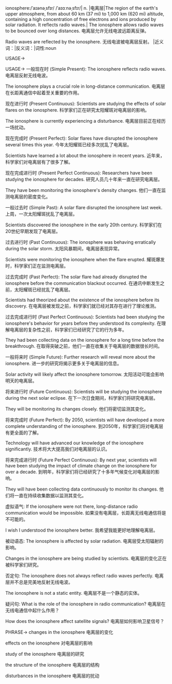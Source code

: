 ionosphere:/ˈaɪənəˌsfɪr/ /ˈaɪɑːnəˌsfɪr/| n. |电离层|The region of the earth's upper atmosphere, from about 60 km (37 mi) to 1,000 km (620 mi) altitude, containing a high concentration of free electrons and ions produced by solar radiation.  It reflects radio waves.|
The ionosphere allows radio waves to be bounced over long distances. 电离层允许无线电波远距离反弹。

Radio waves are reflected by the ionosphere. 无线电波被电离层反射。
|近义词：|反义词：|词性:noun


USAGE->

USAGE->
一般现在时 (Simple Present):
The ionosphere reflects radio waves. 电离层反射无线电波。

The ionosphere plays a crucial role in long-distance communication. 电离层在长距离通信中起着至关重要的作用。

现在进行时 (Present Continuous):
Scientists are studying the effects of solar flares on the ionosphere. 科学家们正在研究太阳耀斑对电离层的影响。

The ionosphere is currently experiencing a disturbance. 电离层目前正在经历一场扰动。

现在完成时 (Present Perfect):
Solar flares have disrupted the ionosphere several times this year. 今年太阳耀斑已经多次扰乱了电离层。

Scientists have learned a lot about the ionosphere in recent years. 近年来，科学家们对电离层有了很多了解。


现在完成进行时 (Present Perfect Continuous):
Researchers have been studying the ionosphere for decades.  研究人员几十年来一直在研究电离层。

They have been monitoring the ionosphere's density changes. 他们一直在监测电离层的密度变化。


一般过去时 (Simple Past):
A solar flare disrupted the ionosphere last week. 上周，一次太阳耀斑扰乱了电离层。

Scientists discovered the ionosphere in the early 20th century. 科学家们在20世纪早期发现了电离层。


过去进行时 (Past Continuous):
The ionosphere was behaving erratically during the solar storm. 太阳风暴期间，电离层表现异常。

Scientists were monitoring the ionosphere when the flare erupted.  耀斑爆发时，科学家们正在监测电离层。


过去完成时 (Past Perfect):
The solar flare had already disrupted the ionosphere before the communication blackout occurred. 在通讯中断发生之前，太阳耀斑已经扰乱了电离层。

Scientists had theorized about the existence of the ionosphere before its discovery. 在电离层被发现之前，科学家们就已经对其存在进行了理论推测。


过去完成进行时 (Past Perfect Continuous):
Scientists had been studying the ionosphere's behavior for years before they understood its complexity. 在理解电离层的复杂性之前，科学家们已经研究了它的行为多年。

They had been collecting data on the ionosphere for a long time before the breakthrough. 在取得突破之前，他们一直在收集关于电离层的数据很长时间。


一般将来时 (Simple Future):
Further research will reveal more about the ionosphere. 进一步的研究将揭示更多关于电离层的信息。

Solar activity will likely affect the ionosphere tomorrow.  太阳活动可能会影响明天的电离层。


将来进行时 (Future Continuous):
Scientists will be studying the ionosphere during the next solar eclipse.  在下一次日食期间，科学家们将研究电离层。

They will be monitoring its changes closely. 他们将密切监测其变化。


将来完成时 (Future Perfect):
By 2050, scientists will have developed a more complete understanding of the ionosphere. 到2050年，科学家们将对电离层有更全面的了解。

Technology will have advanced our knowledge of the ionosphere significantly.  技术将大大提高我们对电离层的认识。


将来完成进行时 (Future Perfect Continuous):
By next year, scientists will have been studying the impact of climate change on the ionosphere for over a decade. 到明年，科学家们将已经研究了十多年气候变化对电离层的影响。

They will have been collecting data continuously to monitor its changes. 他们将一直在持续收集数据以监测其变化。


虚拟语气:
If the ionosphere were not there, long-distance radio communication would be impossible. 如果没有电离层，长距离无线电通信将是不可能的。

I wish I understood the ionosphere better. 我希望我能更好地理解电离层。


被动语态:
The ionosphere is affected by solar radiation. 电离层受太阳辐射的影响。

Changes in the ionosphere are being studied by scientists. 电离层的变化正在被科学家们研究。


否定句:
The ionosphere does not always reflect radio waves perfectly. 电离层并不总是完美地反射无线电波。

The ionosphere is not a static entity. 电离层不是一个静态的实体。

疑问句:
What is the role of the ionosphere in radio communication?  电离层在无线电通信中起什么作用？

How does the ionosphere affect satellite signals? 电离层如何影响卫星信号？


PHRASE->
changes in the ionosphere 电离层的变化

effects on the ionosphere 对电离层的影响

study of the ionosphere 电离层的研究

the structure of the ionosphere 电离层的结构

disturbances in the ionosphere 电离层的扰动
